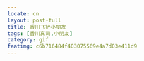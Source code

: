 ```yaml
---
locate: cn
layout: post-full
title: 香川飞铲小朋友
tags: [香川真司,小朋友]
category: gif
featimg: c6b716484f403075569e4a7d03e411d9
---
```

